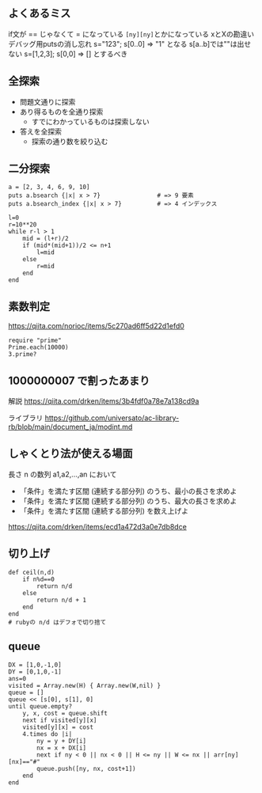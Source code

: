 ## よくあるミス
if文が == じゃなくて = になっている
`[ny][ny]`とかになっている
xとXの勘違い
デバッグ用putsの消し忘れ
s="123"; s[0..0] => "1" となる
s[a..b]では""は出せない
s=[1,2,3]; s[0,0] => [] とするべき  

## 全探索
- 問題文通りに探索
- あり得るものを全通り探索
    - すでにわかっているものは探索しない
- 答えを全探索
    - 探索の通り数を絞り込む

## 二分探索
~~~
a = [2, 3, 4, 6, 9, 10]
puts a.bsearch {|x| x > 7}                # => 9 要素
puts a.bsearch_index {|x| x > 7}          # => 4 インデックス

l=0
r=10**20
while r-l > 1
    mid = (l+r)/2
    if (mid*(mid+1))/2 <= n+1
        l=mid
    else
        r=mid
    end
end
~~~

## 素数判定
https://qiita.com/norioc/items/5c270ad6ff5d22d1efd0
~~~
require "prime"
Prime.each(10000)
3.prime?
~~~

## 1000000007 で割ったあまり
解説
https://qiita.com/drken/items/3b4fdf0a78e7a138cd9a

ライブラリ
https://github.com/universato/ac-library-rb/blob/main/document_ja/modint.md

## しゃくとり法が使える場面
長さ n の数列 a1,a2,…,an において
- 「条件」を満たす区間 (連続する部分列) のうち、最小の長さを求めよ
- 「条件」を満たす区間 (連続する部分列) のうち、最大の長さを求めよ
- 「条件」を満たす区間 (連続する部分列) を数え上げよ

https://qiita.com/drken/items/ecd1a472d3a0e7db8dce

## 切り上げ
~~~
def ceil(n,d)
    if n%d==0
        return n/d
    else
        return n/d + 1
    end
end
# rubyの n/d はデフォで切り捨て
~~~

## queue
~~~
DX = [1,0,-1,0]
DY = [0,1,0,-1]
ans=0
visited = Array.new(H) { Array.new(W,nil) }
queue = []
queue << [s[0], s[1], 0]
until queue.empty?
    y, x, cost = queue.shift
    next if visited[y][x]
    visited[y][x] = cost
    4.times do |i|
        ny = y + DY[i]
        nx = x + DX[i]
        next if ny < 0 || nx < 0 || H <= ny || W <= nx || arr[ny][nx]=="#"
        queue.push([ny, nx, cost+1])
    end
end
~~~